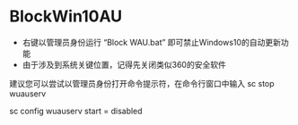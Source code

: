 # BlockWin10AU
* 右键以管理员身份运行 “Block WAU.bat” 即可禁止Windows10的自动更新功能
* 由于涉及到系统关键位置，记得先关闭类似360的安全软件

建议您可以尝试以管理员身份打开命令提示符，在命令行窗口中输入
sc stop wuauserv

sc config wuauserv start = disabled

